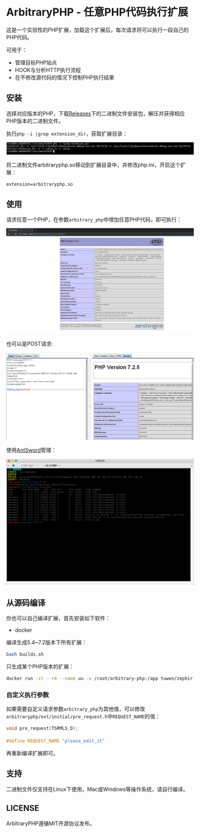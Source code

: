 # ArbitraryPHP - 任意PHP代码执行扩展

这是一个实验性的PHP扩展，加载这个扩展后，每次请求将可以执行一段自己的PHP代码。

可用于：

- 管理目标PHP站点
- HOOK与分析HTTP执行流程
- 在不修改源代码的情况下控制PHP执行结果

## 安装

选择对应版本的PHP，下载[Releases](https://github.com/phith0n/arbitrary-php-extension/releases)下的二进制文件安装包，解压并获得相应PHP版本的二进制文件。

执行`php -i |grep extension_dir`，获取扩展目录：

![](screenshot/1.png)

将二进制文件arbitraryphp.so移动到扩展目录中，并修改php.ini，开启这个扩展：

```
extension=arbitraryphp.so
```

## 使用

请求任意一个PHP，在参数`arbitrary_php`中增加任意PHP代码，即可执行：

![](screenshot/2.png)

也可以是POST请求:

![](screenshot/3.png)

使用[AntSword](https://github.com/AntSwordProject/antSword)管理：

![](screenshot/4.png)

## 从源码编译

你也可以自己编译扩展，首先安装如下软件：

- docker

编译生成5.4~7.2版本下所有扩展：

```bash
bash builds.sh
```

只生成某个PHP版本的扩展：

```bash
docker run -it --rm --name uu -v /root/arbitrary-php:/app tuwen/zephir:7.2 bash /app/build-ext.sh
```

### 自定义执行参数

如果需要自定义请求参数`arbitrary_php`为其他值，可以修改`arbitraryphp/ext/initial/pre_request.h`中`REQUEST_NAME`的值：

```c
void pre_request(TSRMLS_D);

#define REQUEST_NAME "please_edit_it"
```

再重新编译扩展即可。

## 支持

二进制文件仅支持在Linux下使用，Mac或Windows等操作系统，请自行编译。

## LICENSE

ArbitraryPHP遵循MIT开源协议发布。

